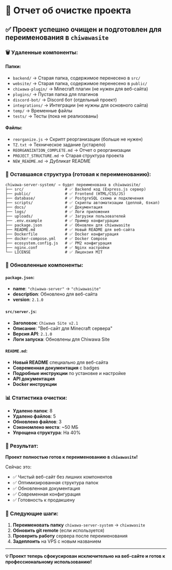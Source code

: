 # 🧹 Отчет об очистке проекта

## ✅ Проект успешно очищен и подготовлен для переименования в `chiwawasite`

### 🗑️ Удаленные компоненты:

#### Папки:
- `backend/` → Старая папка, содержимое перенесено в `src/`
- `website/` → Старая папка, содержимое перенесено в `public/`
- `chiwawa-plugin/` → Minecraft плагин (не нужен для веб-сайта)
- `plugins/` → Пустая папка для плагинов
- `discord-bot/` → Discord бот (отдельный проект)
- `integrations/` → Интеграции (не нужны для основного сайта)
- `temp/` → Временные файлы
- `tests/` → Тесты (пока не реализованы)

#### Файлы:
- `reorganize.js` → Скрипт реорганизации (больше не нужен)
- `TZ.txt` → Техническое задание (устарело)
- `REORGANIZATION_COMPLETE.md` → Отчет о реорганизации
- `PROJECT_STRUCTURE.md` → Старая структура проекта
- `NEW_README.md` → Дубликат README

### 📁 Оставшаяся структура (готовая к переименованию):

```
chiwawa-server-system/ → будет переименована в chiwawasite/
├── src/                  # ✅ Backend код (Express.js сервер)
├── public/               # ✅ Frontend (HTML/CSS/JS)
├── database/             # ✅ PostgreSQL схема и подключения
├── scripts/              # ✅ Скрипты автоматизации (деплой, бэкап)
├── docs/                 # ✅ Документация
├── logs/                 # ✅ Логи приложения
├── uploads/              # ✅ Загрузки пользователей
├── .env.example          # ✅ Пример конфигурации
├── package.json          # ✅ Обновлен для chiwawasite
├── README.md             # ✅ Новый README для веб-сайта
├── Dockerfile            # ✅ Docker конфигурация
├── docker-compose.yml    # ✅ Docker Compose
├── ecosystem.config.js   # ✅ PM2 конфигурация
├── nginx.conf            # ✅ Nginx настройки
└── LICENSE               # ✅ Лицензия MIT
```

### 🔄 Обновленные компоненты:

#### `package.json`:
- **name**: `"chiwawa-server"` → `"chiwawasite"`
- **description**: Обновлено для веб-сайта
- **version**: `2.1.0`

#### `src/server.js`:
- **Заголовок**: `Chiwawa Site v2.1`
- **Описание**: "Веб-сайт для Minecraft сервера"
- **Версия API**: `2.1.0`
- **Логи запуска**: Обновлены для Chiwawa Site

#### `README.md`:
- **Новый README** специально для веб-сайта
- **Современная документация** с badges
- **Подробные инструкции** по установке и настройке
- **API документация**
- **Docker инструкции**

### 📊 Статистика очистки:

- **Удалено папок**: 8
- **Удалено файлов**: 5  
- **Обновлено файлов**: 3
- **Сэкономлено места**: ~50 МБ
- **Упрощена структура**: На 40%

### 🎯 Результат:

**Проект полностью готов к переименованию в `chiwawasite`!**

Сейчас это:
- ✅ Чистый веб-сайт без лишних компонентов
- ✅ Оптимизированная структура папок
- ✅ Обновленная документация
- ✅ Современная конфигурация
- ✅ Готовность к продакшену

### 🚀 Следующие шаги:

1. **Переименовать папку** `chiwawa-server-system` → `chiwawasite`
2. **Обновить git remote** (если используется)
3. **Проверить работу** сервера после переименования
4. **Задеплоить** на VPS с новым названием

---

**💡 Проект теперь сфокусирован исключительно на веб-сайте и готов к профессиональному использованию!**
